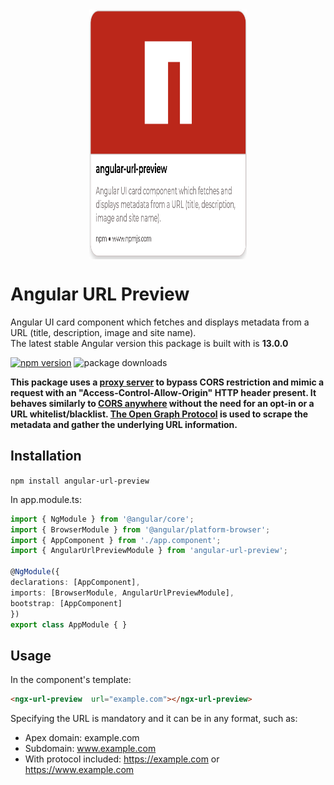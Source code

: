 <div align="center"><img src="logo.png" width="400" height="400" style="display: block;  margin-left: auto;  margin-right: auto;  width: 50%;" /></div>

# Angular URL Preview

Angular UI card component which fetches and displays metadata from a URL (title, description, image and site name). <br>
The latest stable Angular version this package is built with is **13.0.0**


[![npm version](https://badge.fury.io/js/angular-url-preview.svg)](https://badge.fury.io/js/angular-url-preview)
![package downloads](https://img.shields.io/npm/dt/angular-url-preview)

**This package uses a [proxy server](https://github.com/Dhaiwat10/rlp-proxy) to bypass CORS restriction and mimic a request with an "Access-Control-Allow-Origin" HTTP header present. It behaves similarly to [CORS anywhere](https://cors-anywhere.herokuapp.com/) without the need for an opt-in or a URL whitelist/blacklist.
[The Open Graph Protocol](https://ogp.me/) is used to scrape the metadata and gather the underlying URL information.**

## Installation

`npm install angular-url-preview`

In app.module.ts:
```typescript
import { NgModule } from '@angular/core';
import { BrowserModule } from '@angular/platform-browser';
import { AppComponent } from './app.component';
import { AngularUrlPreviewModule } from 'angular-url-preview';

@NgModule({
declarations: [AppComponent],
imports: [BrowserModule, AngularUrlPreviewModule],
bootstrap: [AppComponent]
})
export class AppModule { }
```

## Usage

In the component's template:

```html
<ngx-url-preview  url="example.com"></ngx-url-preview>
```

Specifying the URL is mandatory and it can be in any format, such as:
 - Apex domain: example.com
 - Subdomain: www.example.com
 - With protocol included: https://example.com or https://www.example.com

